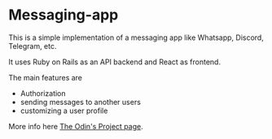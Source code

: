 # Messaging-app

This is a simple implementation of a messaging app like Whatsapp, Discord, Telegram, etc.

It uses Ruby on Rails as an API backend and React as frontend.

The main features are

- Authorization
- sending messages to another users
- customizing a user profile

More info here [The Odin's Project page](https://www.theodinproject.com/lessons/react-new-messaging-app).
